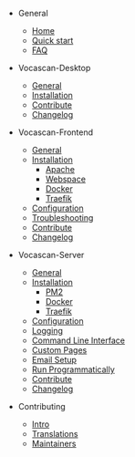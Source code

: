 <!-- markdownlint-disable MD041 -->

- General

  - [Home](home.md)
  - [Quick start](general/quickstart.md)
  - [FAQ](general/faq.md)

- Vocascan-Desktop

  - [General](vocascan-desktop/README.md)
  - [Installation](vocascan-desktop/installation.md)
  - [Contribute](vocascan-desktop/contribute.md)
  - [Changelog](vocascan-desktop/changelog.md)

- Vocascan-Frontend

  - [General](vocascan-frontend/README.md)
  - [Installation](vocascan-frontend/installation/installation.md)
    - [Apache](vocascan-frontend/installation/apache.md)
    - [Webspace](vocascan-frontend/installation/webspace.md)
    - [Docker](vocascan-frontend/installation/docker.md)
    - [Traefik](vocascan-frontend/installation/traefik.md)
  - [Configuration](vocascan-frontend/configuration.md)
  - [Troubleshooting](vocascan-frontend/troubleshooting.md)
  - [Contribute](vocascan-frontend/contribute.md)
  - [Changelog](vocascan-frontend/changelog.md)

- Vocascan-Server

  - [General](vocascan-server/README.md)
  - [Installation](vocascan-server/installation/installation.md)
    - [PM2](vocascan-server/installation/pm2.md)
    - [Docker](vocascan-server/installation/docker.md)
    - [Traefik](vocascan-server/installation/traefik.md)
  - [Configuration](vocascan-server/configuration.md)
  - [Logging](vocascan-server/logging.md)
  - [Command Line Interface](vocascan-server/cli.md)
  - [Custom Pages](vocascan-server/customPages.md)
  - [Email Setup](vocascan-server/emailSetup.md)
  - [Run Programmatically](vocascan-server/run-programmatically.md)
  - [Contribute](vocascan-server/contribute.md)
  - [Changelog](vocascan-server/changelog.md)

- Contributing

  - [Intro](contributing/intro.md)
  - [Translations](contributing/translations.md)
  - [Maintainers](contributing/maintainers.md)
